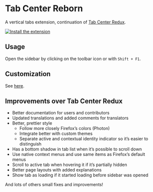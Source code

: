 # Tab Center Reborn

A vertical tabs extension, continuation of [Tab Center Redux](https://github.com/eoger/tabcenter-redux).

[![Install the extension](https://addons.cdn.mozilla.net/static/img/addons-buttons/AMO-button_2.png)](https://addons.mozilla.org/fr/firefox/addon/tabcenter-reborn/)

## Usage

Open the sidebar by clicking on the toolbar icon or with `Shift + F1`.

## Customization

See [here](https://framagit.org/ariasuni/tabcenter-reborn/wikis/home).

## Improvements over Tab Center Redux

* Better documentation for users and contributors
* Updated translations and added comments for translators
* Better, prettier style
  * Follow more closely Firefox’s colors (Photon)
  * Integrate better with custom themes
  * Separate active and contextual identity indicator so it’s easier to distinguish
* Has a bottom shadow in tab list when it’s possible to scroll down
* Use native context menus and use same items as Firefox’s default menus
* Scroll to active tab when hovering it if it’s partially hidden
* Better page layouts with added explanations
* Show tab as loading if it started loading before sidebar was opened

And lots of others small fixes and improvements!
